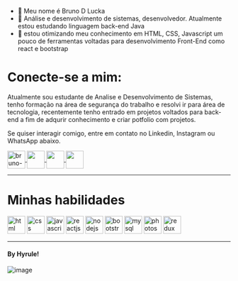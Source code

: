 - 👋 Meu nome é Bruno D Lucka
- 👀 Análise e desenvolvimento de sistemas, desenvolvedor. Atualmente estou estudando linguagem back-end Java
- 🌱 estou otimizando meu conhecimento em HTML, CSS, Javascript um pouco de ferramentas voltadas para desenvolvimento Front-End como react e bootstrap
#  Conecte-se a mim:

Atualmente sou estudante de Analise e Desenvolvimento de Sistemas, tenho formação na área de segurança do trabalho e resolvi ir para área de tecnologia, recentemente tenho entrado em projetos voltados para back-end a fim de adqurir conhecimento e criar potfolio com projetos.

Se quiser interagir comigo, entre em contato no Linkedin, Instagram ou WhatsApp abaixo.

<a href="https://www.linkedin.com/in/bruno-d-lucka-3413b5177//" target="_blank">
  <img align = "center" alt = "bruno-linkedin" width = "40" src = "https://image.flaticon.com/icons/png/512/124/124011.png" style = "max-width : 50%; ">
</a>
<a href="https://www.instagram.com/brunodlucka/?hl=pt-br" target="_blank">
  <img align = "center" src = "https://image.flaticon.com/icons/png/512/174/174855.png" width = '40 'style = "max-width: 50%;" />
</a>
<a href = "https://api.whatsapp.com/send?phone=558183700120" target = "_ blank">
  <img align = "center" src = "https://image.flaticon.com/icons/png/512/220/220236.png" width = '40 'style = "max-width: 50%;" /> 
</a>
<a href="http://www.nintendoworldreport.com/media/26241/4/2.jpg" target="_blank">
  <img align = "center" src = "https://image.flaticon.com/icons/png/512/174/174883.png" width = '40 'style = "max-width: 50%;" />
</a>


<hr />

#  Minhas habilidades

<img src = "https://cdn.jsdelivr.net/gh/devicons/devicon/icons/html5/html5-original.svg" alt = "html" widtf = "40" height = "40" style = "max -largura: 100%; margem: 0 2px; "> </img>
<img src = "https://cdn.jsdelivr.net/gh/devicons/devicon/icons/css3/css3-original.svg" alt = "css" widtf = "40" height = "40" style = "max -largura: 100%; margem: 0 2px; "> </img>
<img src = "https://cdn.jsdelivr.net/gh/devicons/devicon/icons/javascript/javascript-original.svg" alt = "javascript" widtf = "40" height = "40" style = "max -largura: 100%; margem: 0 2px; "> </img>
<img src = "https://cdn.jsdelivr.net/gh/devicons/devicon/icons/react/react-original.svg" alt = "reactjs" widtf = "40" height = "40" style = "max -largura: 100%; margem: 0 2px; "> </img>
<img src = "https://cdn.jsdelivr.net/gh/devicons/devicon/icons/nodejs/nodejs-original.svg" alt = "nodejs" widtf = "40" height = "40" style = "max -largura: 100%; margem: 0 2px; "> </img>
<img src = "https://cdn.jsdelivr.net/gh/devicons/devicon/icons/bootstrap/bootstrap-plain-wordmark.svg" alt = "bootstrap" widtf = "40" height = "40" style = "largura máxima: 100%; margem: 0 2px;" /> </img>
<img src = "https://cdn.jsdelivr.net/gh/devicons/devicon/icons/mysql/mysql-original-wordmark.svg" alt = "mysql" widtf = "40" height = "40" style = "largura máxima: 100%; margem: 0 2px;" /> </img>
<img src = "https://cdn.jsdelivr.net/gh/devicons/devicon/icons/photoshop/photoshop-plain.svg" alt = "photoshop" widtf = "40" height = "40" style = "max -largura: 100%; margem: 0 2px; "/> </img>
<img src = "https://cdn.jsdelivr.net/gh/devicons/devicon/icons/redux/redux-original.svg" alt = "redux" widtf = "40" height = "40" style = "max -largura: 100%; margem: 0 2px; "/> </img>



<hr />

####  By Hyrule!
![image](https://user-images.githubusercontent.com/79919310/147383427-6c3a9c34-953a-4971-b2e8-f2cebcf4ecd9.png)
